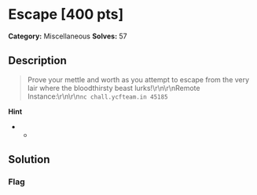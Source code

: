 # Escape [400 pts]

**Category:** Miscellaneous
**Solves:** 57

## Description
>Prove your mettle and worth as you attempt to escape from the very lair where the bloodthirsty beast lurks!\r\n\r\nRemote Instance:\r\n\r\n`nc chall.ycfteam.in 45185`

**Hint**
* -

## Solution

### Flag

